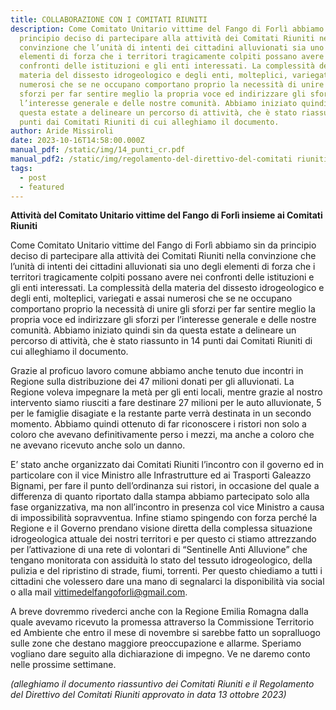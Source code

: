 ```yaml
---
title: COLLABORAZIONE CON I COMITATI RIUNITI
description: Come Comitato Unitario vittime del Fango di Forlì abbiamo sin da
  principio deciso di partecipare alla attività dei Comitati Riuniti nella
  convinzione che l’unità di intenti dei cittadini alluvionati sia uno degli
  elementi di forza che i territori tragicamente colpiti possano avere nei
  confronti delle istituzioni e gli enti interessati. La complessità della
  materia del dissesto idrogeologico e degli enti, molteplici, variegati e assai
  numerosi che se ne occupano comportano proprio la necessità di unire gli
  sforzi per far sentire meglio la propria voce ed indirizzare gli sforzi per
  l’interesse generale e delle nostre comunità. Abbiamo iniziato quindi sin da
  questa estate a delineare un percorso di attività, che è stato riassunto in 14
  punti dai Comitati Riuniti di cui alleghiamo il documento.
author: Aride Missiroli
date: 2023-10-16T14:58:00.000Z
manual_pdf: /static/img/14_punti_cr.pdf
manual_pdf2: /static/img/regolamento-del-direttivo-del-comitati riuniti-approvato-13-ottobre-2023.pdf
tags:
  - post
  - featured
---
```

**Attività del Comitato Unitario vittime del Fango di Forlì insieme ai Comitati Riuniti**


Come Comitato Unitario vittime del Fango di Forlì abbiamo sin da principio deciso di partecipare alla attività dei Comitati Riuniti nella convinzione che l’unità di intenti dei cittadini alluvionati sia uno degli elementi di forza che i territori tragicamente colpiti possano avere nei confronti delle istituzioni e gli enti interessati. La complessità della materia del dissesto idrogeologico e degli enti, molteplici, variegati e assai numerosi che se ne occupano comportano proprio la necessità di unire gli sforzi per far sentire meglio la propria voce ed indirizzare gli sforzi per l’interesse generale e delle nostre comunità. Abbiamo iniziato quindi sin da questa estate a delineare un percorso di attività, che è stato riassunto in 14 punti dai Comitati Riuniti di cui alleghiamo il documento.


Grazie al proficuo lavoro comune abbiamo anche tenuto due incontri in Regione sulla distribuzione dei 47 milioni donati per gli alluvionati. La Regione voleva impegnare la metà per gli enti locali, mentre grazie al nostro intervento siamo riusciti a fare destinare 27 milioni per le auto alluvionate, 5 per le famiglie disagiate e la restante parte verrà destinata in un secondo momento. Abbiamo quindi ottenuto di far riconoscere i ristori non solo a coloro che avevano definitivamente perso i mezzi, ma anche a coloro che ne avevano ricevuto anche solo un danno.


E’ stato anche organizzato dai Comitati Riuniti l’incontro con il governo ed in particolare con il vice Ministro alle Infrastrutture ed ai Trasporti Galeazzo Bignami, per fare il punto dell’ordinanza sui ristori, in occasione del quale a differenza di quanto riportato dalla stampa abbiamo partecipato solo alla fase organizzativa, ma non all’incontro in presenza col vice Ministro a causa di impossibilità sopravventua. Infine stiamo spingendo con forza perché la Regione e il Governo prendano visione diretta della complessa situazione idrogeologica attuale dei nostri territori e per questo ci stiamo attrezzando per l’attivazione di una rete di volontari di “Sentinelle Anti Alluvione” che tengano monitorata con assiduità lo stato del tessuto idrogeologico, della pulizia e del ripristino di strade, fiumi, torrenti. Per questo chiediamo a tutti i cittadini che volessero dare una mano di segnalarci la disponibilità via social o alla mail vittimedelfangoforli@gmail.com.


A breve dovremmo rivederci anche con la Regione Emilia Romagna dalla quale avevamo ricevuto la promessa attraverso la Commissione Territorio ed Ambiente che entro il mese di novembre si sarebbe fatto un sopralluogo sulle zone che destano maggiore preoccupazione e allarme. Speriamo vogliano dare seguito alla dichiarazione di impegno. Ve ne daremo conto nelle prossime settimane.


*(alleghiamo il documento riassuntivo dei Comitati Riuniti e il Regolamento del Direttivo del Comitati Riuniti approvato in data 13 ottobre 2023)*
